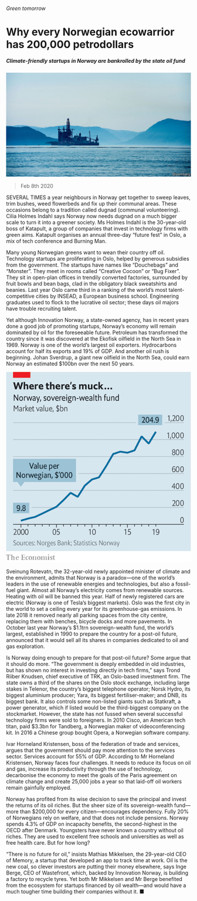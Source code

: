 ###### Green tomorrow

# Why every Norwegian ecowarrior has 200,000 petrodollars 

##### Climate-friendly startups in Norway are bankrolled by the state oil fund 

![image](images/20200208_EUP002_0.jpg) 

> Feb 8th 2020 

SEVERAL TIMES a year neighbours in Norway get together to sweep leaves, trim bushes, weed flowerbeds and fix up their communal areas. These occasions belong to a tradition called dugnad (communal volunteering). Cilia Holmes Indahl says Norway now needs dugnad on a much bigger scale to turn it into a greener society. Ms Holmes Indahl is the 30-year-old boss of Katapult, a group of companies that invest in technology firms with green aims. Katapult organises an annual three-day “future fest” in Oslo, a mix of tech conference and Burning Man.

Many young Norwegian greens want to wean their country off oil. Technology startups are proliferating in Oslo, helped by generous subsidies from the government. The startups have names like “Douchebags” and “Monster”. They meet in rooms called “Creative Cocoon” or “Bug Fixer”. They sit in open-plan offices in trendily converted factories, surrounded by fruit bowls and bean bags, clad in the obligatory black sweatshirts and beanies. Last year Oslo came third in a ranking of the world’s most talent-competitive cities by INSEAD, a European business school. Engineering graduates used to flock to the lucrative oil sector; these days oil majors have trouble recruiting talent.


Yet although Innovation Norway, a state-owned agency, has in recent years done a good job of promoting startups, Norway’s economy will remain dominated by oil for the foreseeable future. Petroleum has transformed the country since it was discovered at the Ekofisk oilfield in the North Sea in 1969. Norway is one of the world’s largest oil exporters. Hydrocarbons account for half its exports and 19% of GDP. And another oil rush is beginning. Johan Sverdrup, a giant new oilfield in the North Sea, could earn Norway an estimated $100bn over the next 50 years.

![image](images/20200208_EUC062.png) 


Sveinung Rotevatn, the 32-year-old newly appointed minister of climate and the environment, admits that Norway is a paradox—one of the world’s leaders in the use of renewable energies and technologies, but also a fossil-fuel giant. Almost all Norway’s electricity comes from renewable sources. Heating with oil will be banned this year. Half of newly registered cars are electric (Norway is one of Tesla’s biggest markets). Oslo was the first city in the world to set a ceiling every year for its greenhouse-gas emissions. In late 2018 it removed nearly all parking spaces from the city centre, replacing them with benches, bicycle docks and more pavements. In October last year Norway’s $1.1trn sovereign-wealth fund, the world’s largest, established in 1990 to prepare the country for a post-oil future, announced that it would sell all its shares in companies dedicated to oil and gas exploration.

Is Norway doing enough to prepare for that post-oil future? Some argue that it should do more. “The government is deeply embedded in old industries, but has shown no interest in investing directly in tech firms,” says Trond Riiber Knudsen, chief executive of TRK, an Oslo-based investment firm. The state owns a third of the shares on the Oslo stock exchange, including large stakes in Telenor, the country’s biggest telephone operator; Norsk Hydro, its biggest aluminium producer; Yara, its biggest fertiliser-maker; and DNB, its biggest bank. It also controls some non-listed giants such as Statkraft, a power generator, which if listed would be the third-biggest company on the stockmarket. However, the state has not fussed when several successful technology firms were sold to foreigners. In 2010 Cisco, an American tech titan, paid $3.3bn for Tandberg, a Norwegian maker of videoconferencing kit. In 2016 a Chinese group bought Opera, a Norwegian software company.

Ivar Horneland Kristensen, boss of the federation of trade and services, argues that the government should pay more attention to the services sector. Services account for 55% of GDP. According to Mr Horneland Kristensen, Norway faces four challenges. It needs to reduce its focus on oil and gas, increase its productivity through the use of technology, decarbonise the economy to meet the goals of the Paris agreement on climate change and create 25,000 jobs a year so that laid-off oil workers remain gainfully employed.

Norway has profited from its wise decision to save the principal and invest the returns of its oil riches. But the sheer size of its sovereign-wealth fund—more than $200,000 for every citizen—encourages dependency. Fully 20% of Norwegians rely on welfare, and that does not include pensions. Norway spends 4.3% of GDP on incapacity benefits, the second-highest in the OECD after Denmark. Youngsters have never known a country without oil riches. They are used to excellent free schools and universities as well as free health care. But for how long?

“There is no future for oil,” insists Mathias Mikkelsen, the 29-year-old CEO of Memory, a startup that developed an app to track time at work. Oil is the new coal, so clever investors are putting their money elsewhere, says Inge Berge, CEO of Wastefront, which, backed by Innovation Norway, is building a factory to recycle tyres. Yet both Mr Mikkelsen and Mr Berge benefited from the ecosystem for startups financed by oil wealth—and would have a much tougher time building their companies without it. ■

